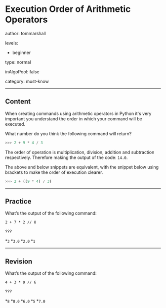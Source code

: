 # Execution Order of Arithmetic Operators
author: tommarshall

levels:

  - beginner

type: normal

inAlgoPool: false

category: must-know

---
## Content

When creating commands using arithmetic operators in Python it's very important you understand the order in which your command will be executed. 

What number do you think the following command will return? 

```python
>>> 2 + 9 * 4 / 3
```
The order of operation is multiplication, division, addition and subtraction respectively. Therefore making the output of the code: `14.0`. 

The above and below snippets are equivalent, with the snippet below using brackets to make the order of execution clearer.

```python
>>> 2 + ((9 * 4) / 3)
```

---
## Practice

What’s the output of the following command:

```
2 + 7 * 2 // 8
```
???

*`3` 
*`3.0` 
*`2.0` 
*`1`

---
## Revision

What’s the output of the following command:

```
4 + 3 * 9 // 6
```
???

*`8` 
*`8.0` 
*`6.0` 
*`5` 
*`7.0`